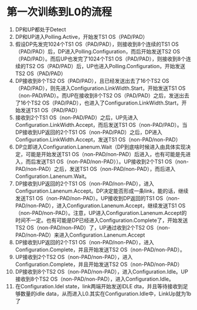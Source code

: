 # 第一次训练到L0的流程

1. DP和UP都处于Detect
2. DP和UP进入Polling.Active，开始发TS1 OS（PAD/PAD）
3. 假设DP先发完1024个TS1 OS（PAD/PAD），则接收到8个连续的TS1 OS（PAD/PAD）后，DP进入Polling.Configuration，而后开始发送TS2 OS（PAD/PAD）。而后UP也发完了1024个TS1 OS（PAD/PAD），则接收到8个连续的TS2 OS（PAD/PAD）后，UP也进入Polling.Configuration，开始发送TS2 OS（PAD/PAD）
4. DP接收到8个TS2 OS（PAD/PAD），且已经发送出去了16个TS2 OS（PAD/PAD），则先进入Configuration.LinkWidth.Start，开始发送TS1 OS（non-PAD/PAD）。而UP在接收到8个TS2 OS（PAD/PAD）之后，发送出去了16个TS2 OS（PAD/PAD），也进入了Configuration.LinkWidth.Start，开始发送TS1 OS（PAD/PAD）
5. 接收到2个TS1 OS（non-PAD/PAD）之后，UP先进入Configuration.LinkWidth.Accept，而后发送TS1 OS（non-PAD/PAD）。当DP接收到UP返回的2个TS1 OS（non-PAD/PAD）之后，DP进入Configuration.LinkWidth.Accept，发送TS1 OS（non-PAD/non-PAD）
6. DP立即进入Configuration.Lanenum.Wait（DP到底啥时候进入由具体实现决定，可能是开始发送TS1 OS（non-PAD/non-PAD）后进入，也有可能是先进入，而后发送TS1 OS（non-PAD/non-PAD））。UP接收到2个TS1 OS（non-PAD/non-PAD）之后，发送TS1 OS（non-PAD/non-PAD），而后进入Configuration.Lanenum.Wait。
7. DP接收到UP返回的2个TS1 OS（non-PAD/non-PAD），进入Configuration.Lanenum.Accept。DP决定能否形成一条link，能的话，继续发送TS1 OS（non-PAD/non-PAD）。UP接收到DP返回的TS1 OS（non-PAD/non-PAD），进入Configuration.Lanenum.Accept，继续发送TS1 OS（non-PAD/non-PAD）。注意，UP进入Configuration.Lanenum.Accept的时间不一定。也有可能是DP已经进入Configuration.Complete了，开始发送TS2 OS（non-PAD/non-PAD）了，UP通过收到2个TS2 OS（non-PAD/non-PAD）来进入Configuration.Lanenum.Accept
8. DP接收到UP返回的2个TS1 OS（non-PAD/non-PAD），进入Configuration.Complete，并且开始发送TS2 OS（non-PAD/non-PAD）。
9. UP接收到2个TS2 OS（non-PAD/non-PAD），进入Configuration.Complete，并且开始发送TS2 OS（non-PAD/non-PAD）
10. DP接收到8个TS2 OS（non-PAD/non-PAD），进入Configuration.Idle。UP接收到8个TS2 OS（non-PAD/non-PAD），进入Configuration.Idle。
11. 在Configuration.Idel state，link两端开始发送IDLE dta，并且等待接收到足够数量的idle data，从而进入L0.其实在Configuration.Idle中，LinkUp就为1b了